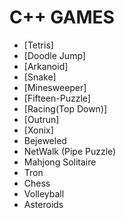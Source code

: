 # C++ GAMES

- [Tetris]
- [Doodle Jump]
- [Arkanoid]
- [Snake]
- [Minesweeper]
- [Fifteen-Puzzle]
- [Racing(Top Down)]
- [Outrun]
- [Xonix]
- Bejeweled
- NetWalk (Pipe Puzzle)
- Mahjong Solitaire
- Tron
- Chess
- Volleyball
- Asteroids
